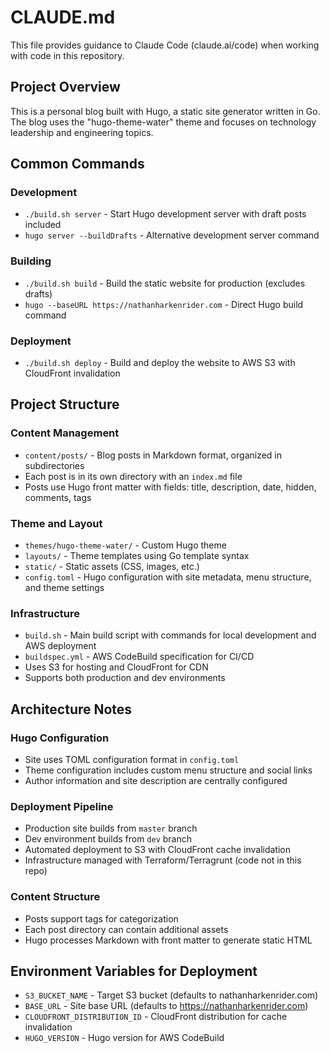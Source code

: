 # CLAUDE.md

This file provides guidance to Claude Code (claude.ai/code) when working with code in this repository.

## Project Overview

This is a personal blog built with Hugo, a static site generator written in Go. The blog uses the "hugo-theme-water" theme and focuses on technology leadership and engineering topics.

## Common Commands

### Development
- `./build.sh server` - Start Hugo development server with draft posts included
- `hugo server --buildDrafts` - Alternative development server command

### Building
- `./build.sh build` - Build the static website for production (excludes drafts)
- `hugo --baseURL https://nathanharkenrider.com` - Direct Hugo build command

### Deployment
- `./build.sh deploy` - Build and deploy the website to AWS S3 with CloudFront invalidation

## Project Structure

### Content Management
- `content/posts/` - Blog posts in Markdown format, organized in subdirectories
- Each post is in its own directory with an `index.md` file
- Posts use Hugo front matter with fields: title, description, date, hidden, comments, tags

### Theme and Layout
- `themes/hugo-theme-water/` - Custom Hugo theme
- `layouts/` - Theme templates using Go template syntax
- `static/` - Static assets (CSS, images, etc.)
- `config.toml` - Hugo configuration with site metadata, menu structure, and theme settings

### Infrastructure
- `build.sh` - Main build script with commands for local development and AWS deployment
- `buildspec.yml` - AWS CodeBuild specification for CI/CD
- Uses S3 for hosting and CloudFront for CDN
- Supports both production and dev environments

## Architecture Notes

### Hugo Configuration
- Site uses TOML configuration format in `config.toml`
- Theme configuration includes custom menu structure and social links
- Author information and site description are centrally configured

### Deployment Pipeline
- Production site builds from `master` branch
- Dev environment builds from `dev` branch  
- Automated deployment to S3 with CloudFront cache invalidation
- Infrastructure managed with Terraform/Terragrunt (code not in this repo)

### Content Structure
- Posts support tags for categorization
- Each post directory can contain additional assets
- Hugo processes Markdown with front matter to generate static HTML

## Environment Variables for Deployment
- `S3_BUCKET_NAME` - Target S3 bucket (defaults to nathanharkenrider.com)
- `BASE_URL` - Site base URL (defaults to https://nathanharkenrider.com)
- `CLOUDFRONT_DISTRIBUTION_ID` - CloudFront distribution for cache invalidation
- `HUGO_VERSION` - Hugo version for AWS CodeBuild